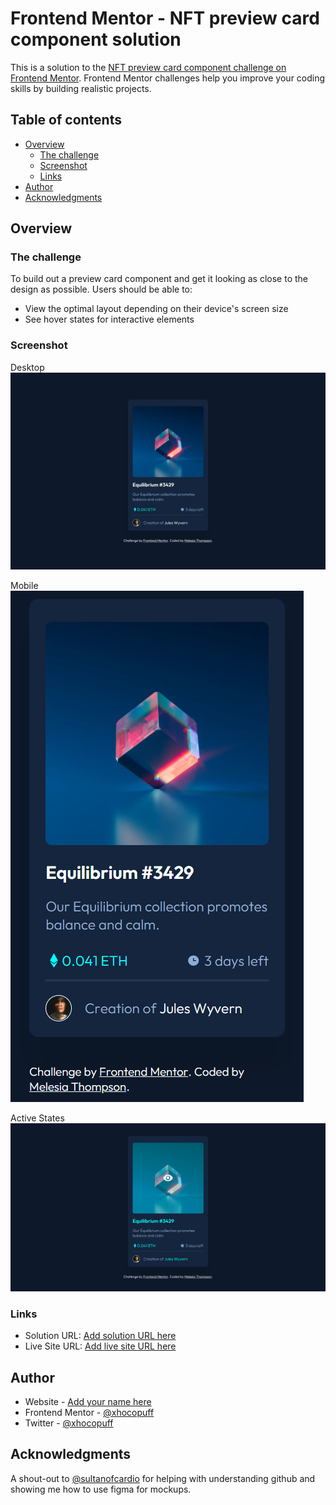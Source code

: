 # Frontend Mentor - NFT preview card component solution

This is a solution to the [NFT preview card component challenge on Frontend Mentor](https://www.frontendmentor.io/challenges/nft-preview-card-component-SbdUL_w0U). Frontend Mentor challenges help you improve your coding skills by building realistic projects. 

## Table of contents

- [Overview](#overview)
  - [The challenge](#the-challenge)
  - [Screenshot](#screenshot)
  - [Links](#links)
- [Author](#author)
- [Acknowledgments](#acknowledgments)


## Overview

### The challenge
To build out a preview card component and get it looking as close to the design as possible.
Users should be able to:

- View the optimal layout depending on their device's screen size
- See hover states for interactive elements

### Screenshot

Desktop
![Desktop design](./screenshots/NFT-desktop.png)

Mobile 
![Mobile design](./screenshots/NFT-mobile1.png)

Active States
![Active States](./screenshots/NFT-active-states.png)



### Links

- Solution URL: [Add solution URL here](https://your-solution-url.com)
- Live Site URL: [Add live site URL here](https://your-live-site-url.com)



## Author

- Website - [Add your name here](https://www.your-site.com)
- Frontend Mentor - [@xhocopuff](https://www.frontendmentor.io/profile/xhocopuff)
- Twitter - [@xhocopuff](https://twitter.com/xhocopuff)


## Acknowledgments

A shout-out to [@sultanofcardio](https://github.com/sultanofcardio) for helping with understanding github and showing me how to use figma for mockups.